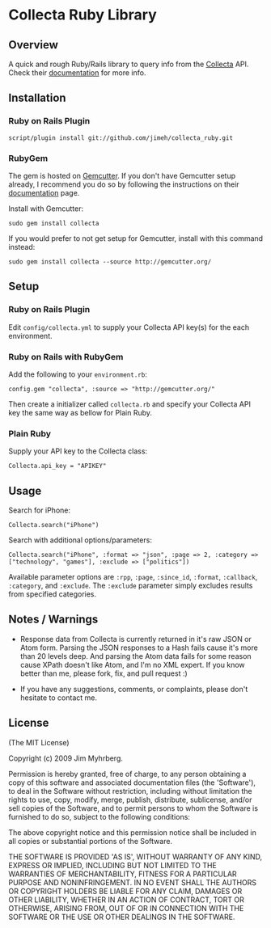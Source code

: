 # Collecta Ruby Library

## Overview

A quick and rough Ruby/Rails library to query info from the [Collecta][1] API. Check their [documentation][2] for more info.

[1]: http://collecta.com/
[2]: http://developer.collecta.com/

## Installation

### Ruby on Rails Plugin

    script/plugin install git://github.com/jimeh/collecta_ruby.git

### RubyGem

The gem is hosted on [Gemcutter][1]. If you don't have Gemcutter setup already, I recommend you do so by following the instructions on their [documentation][2] page.

[1]: http://gemcutter.org/
[2]: http://gemcutter.org/pages/gem_docs

Install with Gemcutter:

    sudo gem install collecta

If you would prefer to not get setup for Gemcutter, install with this command instead:

    sudo gem install collecta --source http://gemcutter.org/

## Setup

### Ruby on Rails Plugin

Edit `config/collecta.yml` to supply your Collecta API key(s) for the each environment.

### Ruby on Rails with RubyGem

Add the following to your `environment.rb`:

    config.gem "collecta", :source => "http://gemcutter.org/"

Then create a initializer called `collecta.rb` and specify your Collecta API key the same way as bellow for Plain Ruby.

### Plain Ruby

Supply your API key to the Collecta class:

    Collecta.api_key = "APIKEY"

## Usage

Search for iPhone:

    Collecta.search("iPhone")

Search with additional options/parameters:

    Collecta.search("iPhone", :format => "json", :page => 2, :category => ["technology", "games"], :exclude => ["politics"])

Available parameter options are `:rpp`, `:page`, `:since_id`, `:format`, `:callback`, `:category`, and `:exclude`. The `:exclude` parameter simply excludes results from specified categories.

## Notes / Warnings

* Response data from Collecta is currently returned in it's raw JSON or Atom form. Parsing the JSON responses to a Hash fails cause it's more than 20 levels deep. And parsing the Atom data fails for some reason cause XPath doesn't like Atom, and I'm no XML expert. If you know better than me, please fork, fix, and pull request :)

* If you have any suggestions, comments, or complaints, please don't hesitate to contact me.


## License

(The MIT License)

Copyright (c) 2009 Jim Myhrberg.

Permission is hereby granted, free of charge, to any person obtaining
a copy of this software and associated documentation files (the
'Software'), to deal in the Software without restriction, including
without limitation the rights to use, copy, modify, merge, publish,
distribute, sublicense, and/or sell copies of the Software, and to
permit persons to whom the Software is furnished to do so, subject to
the following conditions:

The above copyright notice and this permission notice shall be
included in all copies or substantial portions of the Software.

THE SOFTWARE IS PROVIDED 'AS IS', WITHOUT WARRANTY OF ANY KIND,
EXPRESS OR IMPLIED, INCLUDING BUT NOT LIMITED TO THE WARRANTIES OF
MERCHANTABILITY, FITNESS FOR A PARTICULAR PURPOSE AND NONINFRINGEMENT.
IN NO EVENT SHALL THE AUTHORS OR COPYRIGHT HOLDERS BE LIABLE FOR ANY
CLAIM, DAMAGES OR OTHER LIABILITY, WHETHER IN AN ACTION OF CONTRACT,
TORT OR OTHERWISE, ARISING FROM, OUT OF OR IN CONNECTION WITH THE
SOFTWARE OR THE USE OR OTHER DEALINGS IN THE SOFTWARE.